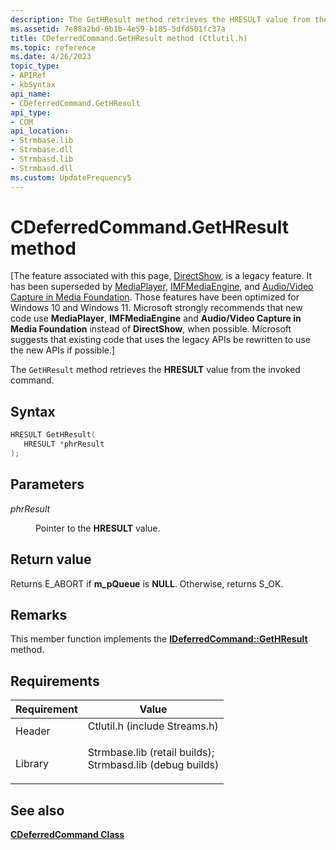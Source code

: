 ```yaml
---
description: The GetHResult method retrieves the HRESULT value from the invoked command.
ms.assetid: 7e88a2bd-6b1b-4e59-b185-5dfd501fc37a
title: CDeferredCommand.GetHResult method (Ctlutil.h)
ms.topic: reference
ms.date: 4/26/2023
topic_type: 
- APIRef
- kbSyntax
api_name: 
- CDeferredCommand.GetHResult
api_type: 
- COM
api_location: 
- Strmbase.lib
- Strmbase.dll
- Strmbasd.lib
- Strmbasd.dll
ms.custom: UpdateFrequency5
---
```


# CDeferredCommand.GetHResult method

\[The feature associated with this page, [DirectShow](/windows/win32/directshow/directshow), is a legacy feature. It has been superseded by [MediaPlayer](/uwp/api/Windows.Media.Playback.MediaPlayer), [IMFMediaEngine](/windows/win32/api/mfmediaengine/nn-mfmediaengine-imfmediaengine), and [Audio/Video Capture in Media Foundation](windows/win32/medfound/audio-video-capture-in-media-foundation). Those features have been optimized for Windows 10 and Windows 11. Microsoft strongly recommends that new code use **MediaPlayer**, **IMFMediaEngine** and **Audio/Video Capture in Media Foundation** instead of **DirectShow**, when possible. Microsoft suggests that existing code that uses the legacy APIs be rewritten to use the new APIs if possible.\]

The `GetHResult` method retrieves the **HRESULT** value from the invoked command.

## Syntax


```C++
HRESULT GetHResult(
   HRESULT *phrResult
);
```



## Parameters

<dl> <dt>

*phrResult* 
</dt> <dd>

Pointer to the **HRESULT** value.

</dd> </dl>

## Return value

Returns E\_ABORT if **m\_pQueue** is **NULL**. Otherwise, returns S\_OK.

## Remarks

This member function implements the [**IDeferredCommand::GetHResult**](/windows/desktop/api/Control/nf-control-ideferredcommand-gethresult) method.

## Requirements



| Requirement | Value |
|--------------------|--------------------------------------------------------------------------------------------------------------------------------------------------------------------------------------------|
| Header<br/>  | <dl> <dt>Ctlutil.h (include Streams.h)</dt> </dl>                                                                                   |
| Library<br/> | <dl> <dt>Strmbase.lib (retail builds); </dt> <dt>Strmbasd.lib (debug builds)</dt> </dl> |



## See also

<dl> <dt>

[**CDeferredCommand Class**](cdeferredcommand.md)
</dt> </dl>

 

 




